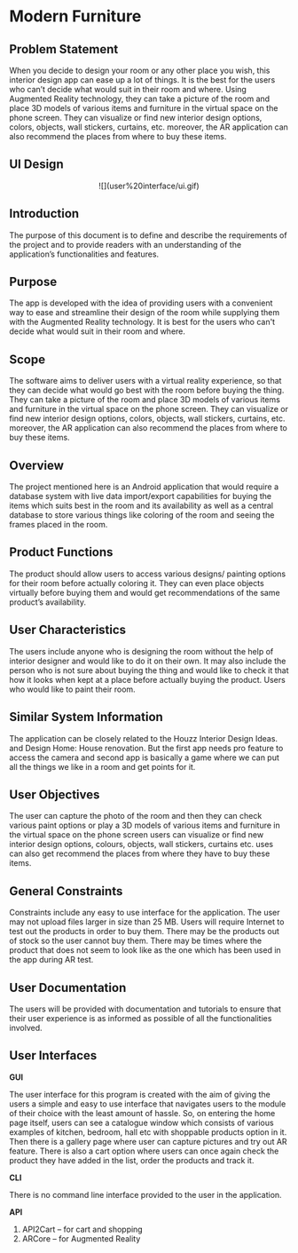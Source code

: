 # Modern Furniture

## Problem Statement
When you decide to design your room or any other place you wish, this interior design app can ease up a lot of things. It is the best for the users who can’t decide what would suit in their room and where. Using Augmented Reality technology, they can take a picture of the room and place 3D models of various items and furniture in the virtual space on the phone screen. They can visualize or find new interior design options, colors, objects, wall stickers, curtains, etc. moreover, the AR application can also recommend the places from where to buy these items.

## UI Design
<p align=center>![](user%20interface/ui.gif)</p>

## Introduction
The purpose of this document is to define and describe the requirements of the project and to provide readers with an understanding of the application’s functionalities and features.

## Purpose
The app is developed with the idea of providing users with a convenient way to ease and streamline their design of the room while supplying them with the Augmented Reality technology. It is best for the users who can't decide what would suit in their room and where.

## Scope 
The software aims to deliver users with a virtual reality experience, so that they can decide what would go best with the room before buying the thing. They can take a picture of the room and place 3D models of various items and furniture in the virtual space on the phone screen. They can visualize or find new interior design options, colors, objects, wall stickers, curtains, etc. moreover, the AR application can also recommend the places from where to buy these items.

## Overview
The project mentioned here is an Android application that would require a database system with live data import/export capabilities for buying the items which suits best in the room and its availability as well as a central database to store various things like coloring of the room and seeing the frames placed in the room. 

## Product Functions
The product should allow users to access various designs/ painting options for their room before actually coloring it. They can even place objects virtually before buying them and would get recommendations of the same product’s availability.

## User Characteristics 
The users include anyone who is designing the room without the help of interior designer and would like to do it on their own. It may also include the person who is not sure about buying the thing and would like to check it that how it looks when kept at a place before actually buying the product. Users who would like to paint their room.

## Similar System Information
The application can be closely related to the Houzz Interior Design Ideas. and Design Home: House renovation. But the first app needs pro feature to access the camera and second app is basically a game where we can put all the things we like in a room and get points for it.

## User Objectives
The user can capture the photo of the room and then they can check various paint options or play a 3D models of various items and furniture in the virtual space on the phone screen users can visualize or find new interior design options, colours, objects, wall stickers, curtains etc. uses can also get recommend the places from where they have to buy these items.
	
## General Constraints
Constraints include any easy to use interface for the application. The user may not upload files larger in size than 25 MB. Users will require Internet to test out the products in order to buy them. There may be the products out of stock so the user cannot buy them. There may be times where the product that does not seem to look like as the one which has been used in the app during AR test.

## User Documentation
The users will be provided with documentation and tutorials to ensure that their user experience is as informed as possible of all the functionalities involved.

## User Interfaces

**GUI**

The user interface for this program is created with the aim of giving the users a simple and easy to use interface that navigates users to the module of their choice with the least amount of hassle. So, on entering the home page itself, users can see a catalogue window which consists of various examples of kitchen, bedroom, hall etc with shoppable products option in it. Then there is a gallery page where user can capture pictures and try out AR feature. There is also a cart option where users can once again check the product they have added in the list, order the products and track it.

**CLI**

There is no command line interface provided to the user in the application.

**API**

1.	API2Cart – for cart and shopping
2.	ARCore – for Augmented Reality

